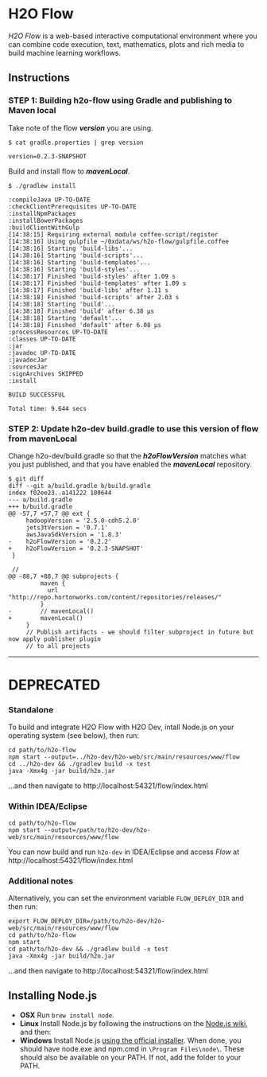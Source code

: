 # H2O Flow

*H2O Flow* is a web-based interactive computational environment where you can combine code execution, text, mathematics, plots and rich media to build machine learning workflows.

## Instructions

### STEP 1: Building h2o-flow using Gradle and publishing to Maven local

Take note of the flow **_version_** you are using.

`$ cat gradle.properties | grep version`  

```
version=0.2.3-SNAPSHOT
```

Build and install flow to **_mavenLocal_**.

`$ ./gradlew install`  

```
:compileJava UP-TO-DATE
:checkClientPrerequisites UP-TO-DATE
:installNpmPackages
:installBowerPackages
:buildClientWithGulp
[14:38:15] Requiring external module coffee-script/register
[14:38:16] Using gulpfile ~/0xdata/ws/h2o-flow/gulpfile.coffee
[14:38:16] Starting 'build-libs'...
[14:38:16] Starting 'build-scripts'...
[14:38:16] Starting 'build-templates'...
[14:38:16] Starting 'build-styles'...
[14:38:17] Finished 'build-styles' after 1.09 s
[14:38:17] Finished 'build-templates' after 1.09 s
[14:38:17] Finished 'build-libs' after 1.11 s
[14:38:18] Finished 'build-scripts' after 2.03 s
[14:38:18] Starting 'build'...
[14:38:18] Finished 'build' after 6.38 μs
[14:38:18] Starting 'default'...
[14:38:18] Finished 'default' after 6.08 μs
:processResources UP-TO-DATE
:classes UP-TO-DATE
:jar
:javadoc UP-TO-DATE
:javadocJar
:sourcesJar
:signArchives SKIPPED
:install

BUILD SUCCESSFUL

Total time: 9.644 secs
```

### STEP 2: Update h2o-dev build.gradle to use this version of flow from mavenLocal

Change h2o-dev/build.gradle so that the **_h2oFlowVersion_** matches what you just published, and that you have enabled the **_mavenLocal_** repository.

```
$ git diff
diff --git a/build.gradle b/build.gradle
index f02ee23..a141222 100644
--- a/build.gradle
+++ b/build.gradle
@@ -57,7 +57,7 @@ ext {
     hadoopVersion = '2.5.0-cdh5.2.0'
     jets3tVersion = '0.7.1'
     awsJavaSdkVersion = '1.8.3'
-    h2oFlowVersion = '0.2.2'
+    h2oFlowVersion = '0.2.3-SNAPSHOT'
 }

 //
@@ -88,7 +88,7 @@ subprojects {
         maven {
           url "http://repo.hortonworks.com/content/repositories/releases/"
         }
-        // mavenLocal()
+        mavenLocal()
     }
     // Publish artifacts - we should filter subproject in future but now apply publisher plugin
     // to all projects
```


---

# DEPRECATED

### Standalone

To build and integrate H2O Flow with H2O Dev, intall Node.js on your operating system (see below), then run:

    cd path/to/h2o-flow
    npm start --output=../h2o-dev/h2o-web/src/main/resources/www/flow
    cd ../h2o-dev && ./gradlew build -x test
    java -Xmx4g -jar build/h2o.jar

...and then navigate to http://localhost:54321/flow/index.html
    
### Within IDEA/Eclipse

    cd path/to/h2o-flow
    npm start --output=/path/to/h2o-dev/h2o-web/src/main/resources/www/flow

You can now build and run `h2o-dev` in IDEA/Eclipse and access *Flow* at http://localhost:54321/flow/index.html

### Additional notes

Alternatively, you can set the environment variable `FLOW_DEPLOY_DIR` and then run:

    export FLOW_DEPLOY_DIR=/path/to/h2o-dev/h2o-web/src/main/resources/www/flow
    cd path/to/h2o-flow
    npm start
    cd path/to/h2o-dev && ./gradlew build -x test
    java -Xmx4g -jar build/h2o.jar

...and then navigate to http://localhost:54321/flow/index.html

## Installing Node.js

- **OSX** Run `brew install node`.
- **Linux** Install Node.js by following the instructions on the [Node.js wiki](https://github.com/joyent/node/wiki/Installing-Node.js-via-package-manager), and then:
- **Windows** Install Node.js [using the official installer](http://nodejs.org/download/). When done, you should have node.exe and npm.cmd in `\Program Files\node\`. These should also be available on your PATH. If not, add the folder to your PATH.
